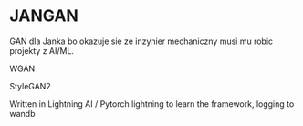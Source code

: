 # JANGAN
GAN dla Janka bo okazuje sie ze inzynier mechaniczny musi mu robic projekty z AI/ML.

WGAN

StyleGAN2

Written in Lightning AI / Pytorch lightning to learn the framework, logging to wandb


